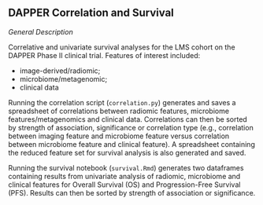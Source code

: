 ## **DAPPER Correlation and Survival** ##
*General Description*

Correlative and univariate survival analyses for the LMS cohort on the DAPPER Phase II clinical trial. Features of interest included:
* image-derived/radiomic;
* microbiome/metagenomic;
* clinical data

Running the correlation script (`correlation.py`) generates and saves a spreadsheet of correlations between radiomic features, microbiome features/metagenomics and clinical data. Correlations can then be sorted by strength of association, significance or correlation type (e.g., correlation between imaging feature and microbiome feature versus correlation between microbiome feature and clinical feature). A spreadsheet containing the reduced feature set for survival analysis is also generated and saved.

Running the survival notebook (`survival.Rmd`) generates two dataframes containing results from univariate analysis of radiomic, microbiome and clinical features for Overall Survival (OS) and Progression-Free Survival (PFS). Results can then be sorted by strength of association or significance.

